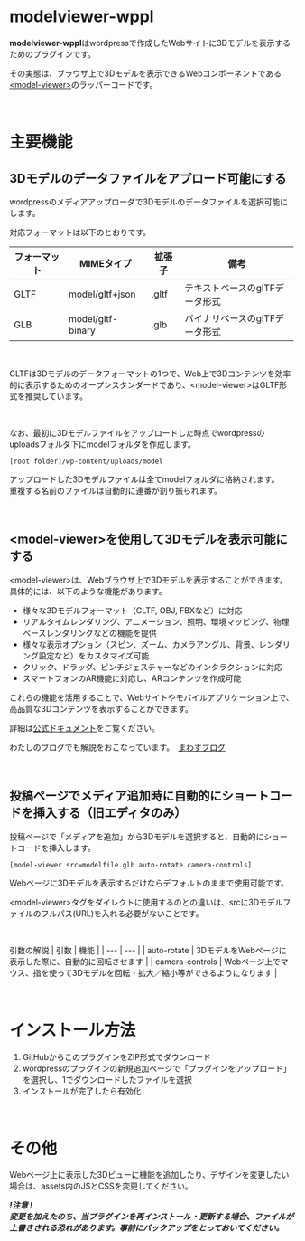 # modelviewer-wppl
**modelviewer-wppl**はwordpressで作成したWebサイトに3Dモデルを表示するためのプラグインです。

その実態は、ブラウザ上で3Dモデルを表示できるWebコンポーネントである[&lt;model-viewer>](https://modelviewer.dev/)のラッパーコードです。

<br>

# 主要機能

##  3Dモデルのデータファイルをアプロード可能にする

wordpressのメディアアップローダで3Dモデルのデータファイルを選択可能にします。
<br>

対応フォーマットは以下のとおりです。

| フォーマット | MIMEタイプ         | 拡張子 | 備考 |
| ----------- | ----------------- | ------ | --- |
| GLTF        | model/gltf+json   | .gltf  | テキストベースのglTFデータ形式 |
| GLB         | model/gltf-binary | .glb   | バイナリベースのglTFデータ形式 |

<br>

GLTFは3Dモデルのデータフォーマットの1つで、Web上で3Dコンテンツを効率的に表示するためのオープンスタンダードであり、&lt;model-viewer>はGLTF形式を推奨しています。

<br>

なお、最初に3Dモデルファイルをアップロードした時点でwordpressのuploadsフォルダ下にmodelフォルダを作成します。<br>
```
[root folder]/wp-content/uploads/model
```
アップロードした3Dモデルファイルは全てmodelフォルダに格納されます。<br>
重複する名前のファイルは自動的に連番が割り振られます。

<br>

##  &lt;model-viewer>を使用して3Dモデルを表示可能にする

&lt;model-viewer>は、Webブラウザ上で3Dモデルを表示することができます。具体的には、以下のような機能があります。

* 様々な3Dモデルフォーマット（GLTF, OBJ, FBXなど）に対応
* リアルタイムレンダリング、アニメーション、照明、環境マッピング、物理ベースレンダリングなどの機能を提供
* 様々な表示オプション（スピン、ズーム、カメラアングル、背景、レンダリング設定など）をカスタマイズ可能
* クリック、ドラッグ、ピンチジェスチャーなどのインタラクションに対応
* スマートフォンのAR機能に対応し、ARコンテンツを作成可能

これらの機能を活用することで、Webサイトやモバイルアプリケーション上で、高品質な3Dコンテンツを表示することができます。

詳細は[公式ドキュメント](https://modelviewer.dev/)をご覧ください。

わたしのブログでも解説をおこなっています。　[まわすブログ](https://mawasu-blog.com/)


<br>

##  投稿ページでメディア追加時に自動的にショートコードを挿入する（旧エディタのみ）

投稿ページで「メディアを追加」から3Dモデルを選択すると、自動的にショートコードを挿入します。<br>

```
[model-viewer src=modelfile.glb auto-rotate camera-controls]
```

Webページに3Dモデルを表示するだけならデフォルトのままで使用可能です。

&lt;model-viewer>タグをダイレクトに使用するのとの違いは、srcに3Dモデルファイルのフルパス(URL)を入れる必要がないことです。

<br>

引数の解説
| 引数 | 機能 |
| --- | --- |
| auto-rotate | 3DモデルをWebページに表示した際に、自動的に回転させます |
| camera-controls | Webページ上でマウス、指を使って3Dモデルを回転・拡大／縮小等ができるようになります |

<br>

# インストール方法

1. GitHubからこのプラグインをZIP形式でダウンロード
2. wordpressのプラグインの新規追加ページで「プラグインをアップロード」を選択し、1でダウンロードしたファイルを選択
3. インストールが完了したら有効化

<br>

# その他

Webページ上に表示した3Dビューに機能を追加したり、デザインを変更したい場合は、assets内のJSとCSSを変更してください。

***!注意 !<br>変更を加えたのち、当プラグインを再インストール・更新する場合、ファイルが上書きされる恐れがあります。事前にバックアップをとっておいてください。***
